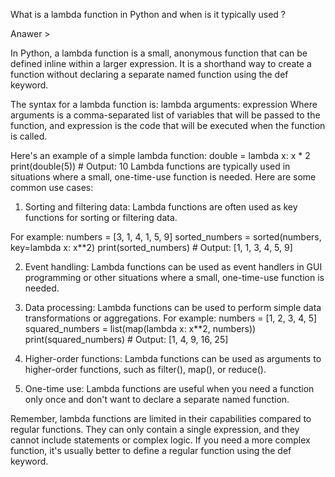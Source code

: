 What is a lambda function in Python and when is it typically used ?

Anawer >

In Python, a lambda function is a small, anonymous function that can be defined inline within a larger expression. It is a shorthand way to create a function without declaring a separate named function using the def keyword.

The syntax for a lambda function is:
lambda arguments: expression
Where arguments is a comma-separated list of variables that will be passed to the function, and expression is the code that will be executed when the function is called.

Here's an example of a simple lambda function:
double = lambda x: x * 2
print(double(5))  # Output: 10
Lambda functions are typically used in situations where a small, one-time-use function is needed. Here are some common use cases:

1. Sorting and filtering data: Lambda functions are often used as key functions for sorting or filtering data. 

For example:
numbers = [3, 1, 4, 1, 5, 9]
sorted_numbers = sorted(numbers, key=lambda x: x**2)
print(sorted_numbers)  # Output: [1, 1, 3, 4, 5, 9]

2. Event handling: Lambda functions can be used as event handlers in GUI programming or other situations where a small, one-time-use function is needed.
3. Data processing: Lambda functions can be used to perform simple data transformations or aggregations. 
For example:
numbers = [1, 2, 3, 4, 5]
squared_numbers = list(map(lambda x: x**2, numbers))
print(squared_numbers)  # Output: [1, 4, 9, 16, 25]

4. Higher-order functions: Lambda functions can be used as arguments to higher-order functions, such as filter(), map(), or reduce().

5. One-time use: Lambda functions are useful when you need a function only once and don't want to declare a separate named function.

Remember, lambda functions are limited in their capabilities compared to regular functions. They can only contain a single expression, and they cannot include statements or complex logic. If you need a more complex function, it's usually better to define a regular function using the def keyword.